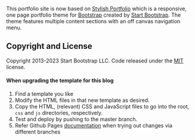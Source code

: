 
This portfolio site is now based on [Stylish Portfolio](https://startbootstrap.com/theme/stylish-portfolio/) which is a responsive, one page portfolio theme for [Bootstrap](https://getbootstrap.com/) created by [Start Bootstrap](https://startbootstrap.com/). The theme features multiple content sections with an off canvas navigation menu.

## Copyright and License
Copyright 2013-2023 Start Bootstrap LLC. Code released under the [MIT](https://github.com/StartBootstrap/startbootstrap-stylish-portfolio/blob/master/LICENSE) license.


#### When upgrading the template for this blog
1. Find a template you like
2. Modify the HTML files in that new template as desired.
3. Copy the HTML, (relevant) CSS and JavaScript files to go into the root, `css` and `js` directories, respectively.
4. Test and deploy by pushing to the master branch.
5. Refer Github Pages [documentation](https://docs.github.com/en/pages/getting-started-with-github-pages/configuring-a-publishing-source-for-your-github-pages-site#publishing-from-a-branch) when trying out changes via different branches

